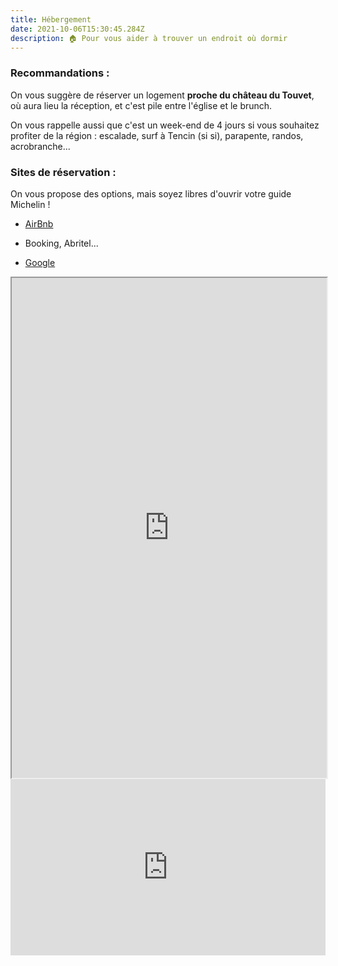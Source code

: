 ```yaml
---
title: Hébergement
date: 2021-10-06T15:30:45.284Z
description: 🏠 Pour vous aider à trouver un endroit où dormir
---
```

### Recommandations :

On vous suggère de réserver un logement **proche du château du Touvet**, où aura lieu la réception, et c'est pile entre l'église et le brunch.

On vous rappelle aussi que c'est un week-end de 4 jours si vous souhaitez profiter de la région : escalade, surf à Tencin (si si), parapente, randos, acrobranche...


### Sites de réservation :
On vous propose des options, mais soyez libres d'ouvrir votre guide Michelin !
 
- [AirBnb](https://www.airbnb.com/s/Le-Touvet/homes?tab_id=home_tab&refinement_paths%5B%5D=%2Fhomes&flexible_trip_dates%5B%5D=november&flexible_trip_dates%5B%5D=october&flexible_trip_lengths%5B%5D=weekend_trip&date_picker_type=calendar&query=Le%20Touvet&place_id=ChIJ_94RuBJRikcREGW-5CqrCAQ&checkin=2022-07-15&checkout=2022-07-17&adults=1&source=structured_search_input_header&search_type=autocomplete_click)

- Booking, Abritel...

- [Google](https://www.google.com/search?q=hotel+touvet++15+juillet+&igu=1&ei=ncRdYa2RJeuTlwSYzZuIAQ&ved=0ahUKEwjt0_fKkLbzAhXryYUKHZjmBhEQ4dUDCA4&uact=5&oq=hotel+touvet++15+juillet+&gs_lcp=Cgdnd3Mtd2l6EAMyBQghEKABOgcIABBHELADSgQIQRgAUKsOWKsOYJYWaAFwAngAgAGwAYgBsAGSAQMwLjGYAQCgAQHIAQLAAQE&sclient=gws-wiz)

<iframe src="https://www.google.com/search?q=hotel+touvet++15+juillet+&igu=1&ei=ncRdYa2RJeuTlwSYzZuIAQ&ved=0ahUKEwjt0_fKkLbzAhXryYUKHZjmBhEQ4dUDCA4&uact=5&oq=hotel+touvet++15+juillet+&gs_lcp=Cgdnd3Mtd2l6EAMyBQghEKABOgcIABBHELADSgQIQRgAUKsOWKsOYJYWaAFwAngAgAGwAYgBsAGSAQMwLjGYAQCgAQHIAQLAAQE&sclient=gws-wiz" class="min-w-full" width="100%" height="800px"></iframe>


<div style="width:100%;height:0;padding-bottom:56%;position:relative;"><iframe src="https://giphy.com/embed/4hjFPpu5ZTTvG" width="100%" height="100%" style="position:absolute" frameBorder="0" class="giphy-embed" allowFullScreen></iframe></div><p><a href="https://giphy.com/gifs/IcGkqdUmYLFGE"></a></p>

